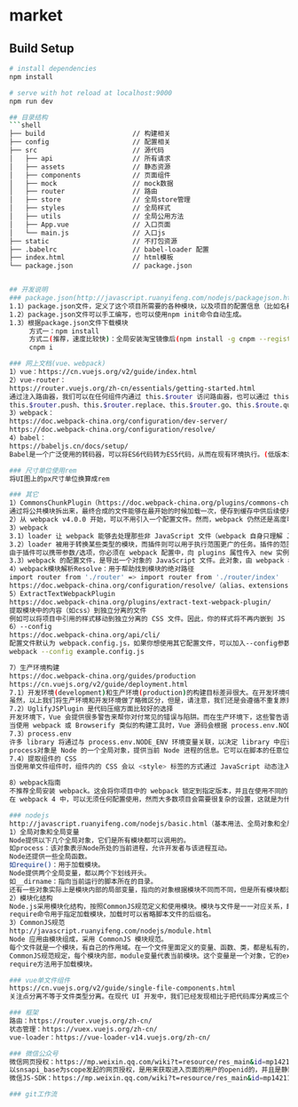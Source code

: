 # market

## Build Setup

``` bash
# install dependencies
npm install

# serve with hot reload at localhost:9000
npm run dev

## 目录结构
```shell
├── build                      // 构建相关  
├── config                     // 配置相关
├── src                        // 源代码
│   ├── api                    // 所有请求
│   ├── assets                 // 静态资源
│   ├── components             // 页面组件
│   ├── mock                   // mock数据
│   ├── router                 // 路由
│   ├── store                  // 全局store管理
│   ├── styles                 // 全局样式
│   ├── utils                  // 全局公用方法
│   ├── App.vue                // 入口页面
│   └── main.js                // 入口js
├── static                     // 不打包资源
├── .babelrc                   // babel-loader 配置
├── index.html                 // html模板
└── package.json               // package.json


## 开发说明
### package.json(http://javascript.ruanyifeng.com/nodejs/packagejson.html)
1.1）package.json文件，定义了这个项目所需要的各种模块，以及项目的配置信息（比如名称、版本、许可证等元数据）。npm install命令根据这个配置文件，自动下载所需的模块，也就是配置项目所需的运行和开发环境。
1.2）package.json文件可以手工编写，也可以使用npm init命令自动生成。
1.3）根据package.json文件下载模块
     方式一：npm install
     方式二(推荐，速度比较快)：全局安装淘宝镜像后(npm install -g cnpm --registry=https://registry.npm.taobao.org)
     cnpm i

### 网上文档(vue、webpack)
1）vue：https://cn.vuejs.org/v2/guide/index.html
2）vue-router：
https://router.vuejs.org/zh-cn/essentials/getting-started.html
通过注入路由器，我们可以在任何组件内通过 this.$router 访问路由器，也可以通过 this.$route 访问当前路由
this.$router.push、this.$router.replace、this.$router.go、this.$route.query
3）webpack：
https://doc.webpack-china.org/configuration/dev-server/
https://doc.webpack-china.org/configuration/resolve/
4）babel：
https://babeljs.cn/docs/setup/
Babel是一个广泛使用的转码器，可以将ES6代码转为ES5代码，从而在现有环境执行。(低版本浏览器不支持es6)

### 尺寸单位使用rem
将UI图上的px尺寸单位换算成rem

### 其它
1）CommonsChunkPlugin（https://doc.webpack-china.org/plugins/commons-chunk-plugin/）
通过将公共模块拆出来，最终合成的文件能够在最开始的时候加载一次，便存到缓存中供后续使用。这个带来速度上的提升，因为浏览器会迅速将公共的代码从缓存中取出来，而不是每次访问一个新页面时，再去加载一个更大的文件。
2）从 webpack v4.0.0 开始，可以不用引入一个配置文件。然而，webpack 仍然还是高度可配置的。
3）webpack
3.1）loader 让 webpack 能够去处理那些非 JavaScript 文件（webpack 自身只理解 JavaScript）。loader 可以将所有类型的文件转换为 webpack 能够处理的有效模块，然后你就可以利用 webpack 的打包能力，对它们进行处理。
3.2）loader 被用于转换某些类型的模块，而插件则可以用于执行范围更广的任务。插件的范围包括，从打包优化和压缩，一直到重新定义环境中的变量。
由于插件可以携带参数/选项，你必须在 webpack 配置中，向 plugins 属性传入 new 实例。
3.3）webpack 的配置文件，是导出一个对象的 JavaScript 文件。此对象，由 webpack 根据对象定义的属性进行解析。webpack 配置是标准的 Node.js CommonJS 模块。
4）webpack模块解析Resolve：用于帮助找到模块的绝对路径
import router from './router' => import router from './router/index'
https://doc.webpack-china.org/configuration/resolve/（alias、extensions、mainfiles等）
5）ExtractTextWebpackPlugin
https://doc.webpack-china.org/plugins/extract-text-webpack-plugin/
提取模块中的内容（如css）到独立分离的文件
例如可以将项目中引用的样式移动到独立分离的 CSS 文件。因此，你的样式将不再内嵌到 JS bundle 中，而是会放到一个单独的 CSS 文件当中。 如果你的样式文件大小较大，这会做更快提前加载，因为 CSS bundle 会跟 JS bundle 并行加载。
6）--config
https://doc.webpack-china.org/api/cli/
配置文件默认为 webpack.config.js，如果你想使用其它配置文件，可以加入--config参数。
webpack --config example.config.js

7）生产环境构建
https://doc.webpack-china.org/guides/production
https://cn.vuejs.org/v2/guide/deployment.html
7.1）开发环境(development)和生产环境(production)的构建目标差异很大。在开发环境中，我们需要具有强大的、具有实时重新加载或热模块替换能力的 source map 和 localhost server。而在生产环境中，我们的目标则转向于关注更小的 bundle，更轻量的 source map，以及更优化的资源，以改善加载时间。由于要遵循逻辑分离，我们通常建议为每个环境编写彼此独立的 webpack 配置。（webpack.dev.conf.js、webpack.prod.conf.js）
虽然，以上我们将生产环境和开发环境做了略微区分，但是，请注意，我们还是会遵循不重复原则，保留一个“通用”配置。为了将这些配置合并在一起，我们将使用一个名为 webpack-merge 的工具。通过“通用”配置，我们不必在环境特定的配置中重复代码。（webpack.base.conf.js）
7.2）UglifyJSPlugin 是代码压缩方面比较好的选择
开发环境下，Vue 会提供很多警告来帮你对付常见的错误与陷阱。而在生产环境下，这些警告语句却没有用，反而会增加应用的体积。此外，有些警告检查还有一些小的运行时开销，这在生产环境模式下是可以避免的。
当使用 webpack 或 Browserify 类似的构建工具时，Vue 源码会根据 process.env.NODE_ENV 决定是否启用生产环境模式，默认情况为开发环境模式。在 webpack 与 Browserify 中都有方法来覆盖此变量，以启用 Vue 的生产环境模式，同时在构建过程中警告语句也会被压缩工具去除。
7.3）process.env
许多 library 将通过与 process.env.NODE_ENV 环境变量关联，以决定 library 中应该引用哪些内容。例如，当不处于生产环境中时，某些 library 为了使调试变得容易，可能会添加额外的日志记录和测试。其实，当使用 process.env.NODE_ENV === 'production' 时，一些 library 可能针对具体用户的环境进行代码优化，从而删除或添加一些重要代码。我们可以使用 webpack 内置的 DefinePlugin 为所有的依赖定义这个变量。
process对象是 Node 的一个全局对象，提供当前 Node 进程的信息。它可以在脚本的任意位置使用，不必通过require命令加载。process.env属性返回一个对象，包含了当前Shell的所有环境变量。通常的做法是，新建一个环境变量NODE_ENV，用它确定当前所处的开发阶段，生产阶段设为production，开发阶段设为develop或staging，然后在脚本中读取process.env.NODE_ENV即可。
7.4）提取组件的 CSS
当使用单文件组件时，组件内的 CSS 会以 <style> 标签的方式通过 JavaScript 动态注入。这有一些小小的运行时开销，如果你使用服务端渲染，这会导致一段“无样式内容闪烁 (fouc)”。将所有组件的 CSS 提取到同一个文件可以避免这个问题，也会让 CSS 更好地进行压缩和缓存。（通常最好的做法是使用 ExtractTextPlugin 将 CSS 分离成单独的文件）

8）webpack指南
不推荐全局安装 webpack。这会将你项目中的 webpack 锁定到指定版本，并且在使用不同的 webpack 版本的项目中，可能会导致构建失败。
在 webpack 4 中，可以无须任何配置使用，然而大多数项目会需要很复杂的设置，这就是为什么 webpack 仍然要支持 配置文件。这比在终端中手动输入大量命令要高效的多。

### nodejs
http://javascript.ruanyifeng.com/nodejs/basic.html（基本用法、全局对象和全局变量）
1）全局对象和全局变量
Node提供以下几个全局对象，它们是所有模块都可以调用的。
如process：该对象表示Node所处的当前进程，允许开发者与该进程互动。
Node还提供一些全局函数。
如require()：用于加载模块。
Node提供两个全局变量，都以两个下划线开头。
如__dirname：指向当前运行的脚本所在的目录。
还有一些对象实际上是模块内部的局部变量，指向的对象根据模块不同而不同，但是所有模块都适用，可以看作是伪全局变量，主要为module, module.exports等。
2）模块化结构
Node.js采用模块化结构，按照CommonJS规范定义和使用模块。模块与文件是一一对应关系，即加载一个模块，实际上就是加载对应的一个模块文件。
require命令用于指定加载模块，加载时可以省略脚本文件的后缀名。
3）CommonJS规范
http://javascript.ruanyifeng.com/nodejs/module.html
Node 应用由模块组成，采用 CommonJS 模块规范。
每个文件就是一个模块，有自己的作用域。在一个文件里面定义的变量、函数、类，都是私有的，对其他文件不可见。
CommonJS规范规定，每个模块内部，module变量代表当前模块。这个变量是一个对象，它的exports属性（即module.exports）是对外的接口。加载某个模块，其实是加载该模块的module.exports属性。
require方法用于加载模块。

### vue单文件组件
https://cn.vuejs.org/v2/guide/single-file-components.html
关注点分离不等于文件类型分离。在现代 UI 开发中，我们已经发现相比于把代码库分离成三个大的层次并将其相互交织起来，把它们划分为松散耦合的组件再将其组合起来更合理一些。在一个组件里，其模板、逻辑和样式是内部耦合的，并且把他们搭配在一起实际上使得组件更加内聚且更可维护。

### 框架
路由：https://router.vuejs.org/zh-cn/
状态管理：https://vuex.vuejs.org/zh-cn/
vue-loader：https://vue-loader-v14.vuejs.org/zh-cn/

### 微信公众号
微信网页授权：https://mp.weixin.qq.com/wiki?t=resource/res_main&id=mp1421140842
以snsapi_base为scope发起的网页授权，是用来获取进入页面的用户的openid的，并且是静默授权并自动跳转到回调页的。用户感知的就是直接进入了回调页（往往是业务页面）
微信JS-SDK：https://mp.weixin.qq.com/wiki?t=resource/res_main&id=mp1421141115

### git工作流
```